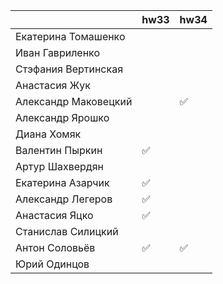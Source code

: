 | |hw33|hw34|
|-|---|---|
|Екатерина Томашенко|
|Иван Гавриленко|
|Стэфания Вертинская|
|Анастасия Жук|
|Александр Маковецкий||✅|
|Александр Ярошко|
|Диана Хомяк|
|Валентин Пыркин|✅|
|Артур Шахвердян|
|Екатерина Азарчик|✅|
|Александр Легеров|✅|
|Анастасия Яцко|✅|
|Станислав Силицкий|
|Антон Соловьёв|✅|✅|
|Юрий Одинцов|
